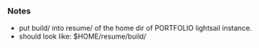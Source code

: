 ### Notes
* put build/ into resume/ of the home dir of PORTFOLIO lightsail instance.
* should look like: $HOME/resume/build/
